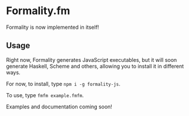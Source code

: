 Formality.fm
============

Formality is now implemented in itself!

Usage
-----

Right now, Formality generates JavaScript executables, but it will soon generate
Haskell, Scheme and others, allowing you to install it in different ways.

For now, to install, type `npm i -g formality-js`.

To use, type `fmfm example.fmfm`.

Examples and documentation coming soon!
